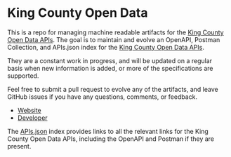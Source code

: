 # King County Open DataThis is a repo for managing machine readable artifacts for the [King County Open Data APIs](https://data.kingcounty.gov/). The goal is to maintain and evolve an OpenAPI, Postman Collection, and APIs.json index for the [King County Open Data APIs](https://data.kingcounty.gov/).They are a constant work in progress, and will be updated on a regular basis when new information is added, or more of the specifications are supported.Feel free to submit a pull request to evolve any of the artifacts, and leave GitHub issues if you have any questions, comments, or feedback.- [Website](https://data.kingcounty.gov/)- [Developer](https://data.kingcounty.gov/)The [APIs.json](https://github.com/api-evangelist/king-county-open-data/blob/master/apis.json) index provides links to all the relevant links for the King County Open Data APIs, including the OpenAPI and Postman if they are present.